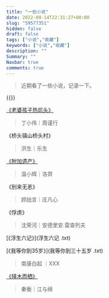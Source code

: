 ```yaml
---
title: "一些小说"
date: 2022-09-14T22:31:27+08:00
slug: "59577351"
hidden: false
draft: false
tags: ["小说","收藏"]
keywords: ["小说","收藏"]
description: ""
Summary: ""
Navbar: true
comments: true
---
```


> 近期看了一些小说，记录一下。
>

<!--more-->

{{<password novel>}}

[《老婆孩子热炕头》](老婆孩子热炕头无删带番.txt)

> 丁小伟｜周谨行

《桥头镇山桥头村》

> 洪生｜乐生

[《附加遗产》](附加遗产番全.txt)

> 温小辉｜洛羿

《别来无恙》

> 顾拙言｜庄凡心

《俘虏》

> 沈荣河｜安德里安.雷查列夫

[《浮生六记》](浮生六记 .txt)

[《我等你到35岁》](我等你到三十五岁 .txt)

> 南康白起 ｜XXX

[《择木而栖》](《择木而栖》.txt)

> 秦衡｜江与绵

